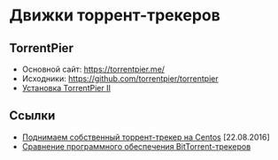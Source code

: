 # Движки торрент-трекеров

## TorrentPier

- Основной сайт: <https://torrentpier.me/>
- Исходники: <https://github.com/torrentpier/torrentpier>
- [Установка TorrentPier II](https://faq.torrentpier.me/index.html#installation)

## Ссылки

- [Поднимаем собственный торрент-трекер на Centos](https://habrahabr.ru/post/308278/) [22.08.2016]
- [Сравнение программного обеспечения BitTorrent-трекеров](https://ru.wikipedia.org/wiki/Сравнение_программного_обеспечения_BitTorrent-трекеров)
